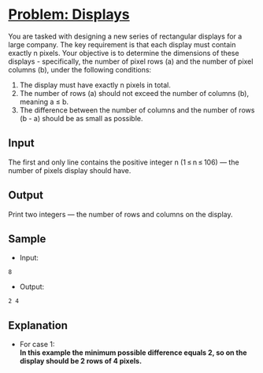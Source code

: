 # [Problem: Displays](https://my.newtonschool.co/playground/code/u0880y7yst8h)

You are tasked with designing a new series of rectangular displays for a large company. The key requirement is that each display must contain exactly n pixels. Your objective is to determine the dimensions of these displays - specifically, the number of pixel rows (a) and the number of pixel columns (b), under the following conditions:

1) The display must have exactly n pixels in total.
2) The number of rows (a) should not exceed the number of columns (b), meaning a ≤ b.
3) The difference between the number of columns and the number of rows (b - a) should be as small as possible.

## Input

The first and only line contains the positive integer n (1 ≤ n ≤ 106) — the number of pixels display should have.

## Output

Print two integers — the number of rows and columns on the display.

## Sample

- Input:
```
8
```

- Output:
```
2 4
```

## Explanation

- For case 1: <br> **In this example the minimum possible difference equals 2, so on the display should be 2 rows of 4 pixels.**
